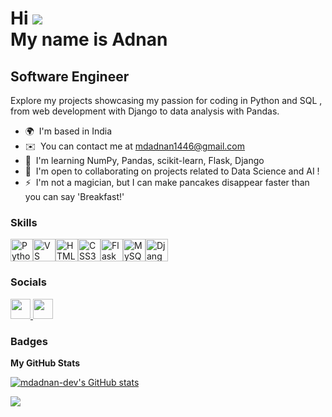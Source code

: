 Hi ![](https://user-images.githubusercontent.com/18350557/176309783-0785949b-9127-417c-8b55-ab5a4333674e.gif)  
My name is Adnan
=============================================================================================================================

Software Engineer
-----------------

Explore my projects showcasing my passion for coding in Python and SQL , from web development with Django to data analysis with Pandas.

* 🌍  I'm based in India
* ✉️  You can contact me at [mdadnan1446@gmail.com](mailto:mdadnan1446@gmail.com)
* 🧠  I'm learning NumPy, Pandas, scikit-learn, Flask, Django
* 🤝  I'm open to collaborating on projects related to Data Science and AI !
* ⚡  I'm not a magician, but I can make pancakes disappear faster than you can say 'Breakfast!'

### Skills


<p align="left">
<a href="https://www.python.org/" target="_blank" rel="noreferrer"><img src="https://raw.githubusercontent.com/danielcranney/readme-generator/main/public/icons/skills/python-colored.svg" width="36" height="36" alt="Python" /></a><a href="https://code.visualstudio.com/" target="_blank" rel="noreferrer"><img src="https://raw.githubusercontent.com/danielcranney/readme-generator/main/public/icons/skills/visualstudiocode.svg" width="36" height="36" alt="VS Code" /></a><a href="https://developer.mozilla.org/en-US/docs/Glossary/HTML5" target="_blank" rel="noreferrer"><img src="https://raw.githubusercontent.com/danielcranney/readme-generator/main/public/icons/skills/html5-colored.svg" width="36" height="36" alt="HTML5" /></a><a href="https://www.w3.org/TR/CSS/#css" target="_blank" rel="noreferrer"><img src="https://raw.githubusercontent.com/danielcranney/readme-generator/main/public/icons/skills/css3-colored.svg" width="36" height="36" alt="CSS3" /></a><a href="https://flask.palletsprojects.com/en/2.0.x/" target="_blank" rel="noreferrer"><img src="https://raw.githubusercontent.com/danielcranney/readme-generator/main/public/icons/skills/flask-colored.svg" width="36" height="36" alt="Flask" /></a><a href="https://www.mysql.com/" target="_blank" rel="noreferrer"><img src="https://raw.githubusercontent.com/danielcranney/readme-generator/main/public/icons/skills/mysql-colored.svg" width="36" height="36" alt="MySQL" /></a><a href="https://www.djangoproject.com/" target="_blank" rel="noreferrer"><img src="https://raw.githubusercontent.com/danielcranney/readme-generator/main/public/icons/skills/django-colored.svg" width="36" height="36" alt="Django" /></a>
</p>


### Socials

<p align="left"> <a href="https://www.github.com/mdadnan-dev" target="_blank" rel="noreferrer"> <picture> <source media="(prefers-color-scheme: dark)" srcset="https://raw.githubusercontent.com/danielcranney/readme-generator/main/public/icons/socials/github-dark.svg" /> <source media="(prefers-color-scheme: light)" srcset="https://raw.githubusercontent.com/danielcranney/readme-generator/main/public/icons/socials/github.svg" /> <img src="https://raw.githubusercontent.com/danielcranney/readme-generator/main/public/icons/socials/github.svg" width="32" height="32" /> </picture> </a> <a href="https://www.linkedin.com/in/mohammed-adnan-yunus" target="_blank" rel="noreferrer"> <picture> <source media="(prefers-color-scheme: dark)" srcset="https://raw.githubusercontent.com/danielcranney/readme-generator/main/public/icons/socials/linkedin-dark.svg" /> <source media="(prefers-color-scheme: light)" srcset="https://raw.githubusercontent.com/danielcranney/readme-generator/main/public/icons/socials/linkedin.svg" /> <img src="https://raw.githubusercontent.com/danielcranney/readme-generator/main/public/icons/socials/linkedin.svg" width="32" height="32" /> </picture> </a></p>

### Badges

<b>My GitHub Stats</b>

<a href="http://www.github.com/mdadnan-dev"><img src="https://github-readme-stats.vercel.app/api?username=mdadnan-dev&show_icons=true&hide=&count_private=true&title_color=f97316&text_color=ec4899&icon_color=facc15&bg_color=1c1917&hide_border=true&show_icons=true" alt="mdadnan-dev's GitHub stats" /></a>

<a href="http://www.github.com/mdadnan-dev"><img src="https://github-readme-streak-stats.herokuapp.com/?user=mdadnan-dev&stroke=ec4899&background=1c1917&ring=f97316&fire=f97316&currStreakNum=ec4899&currStreakLabel=f97316&sideNums=ec4899&sideLabels=ec4899&dates=ec4899&hide_border=true" /></a>
